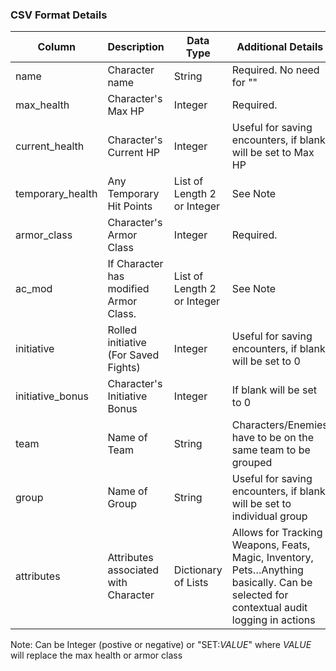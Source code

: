 ### CSV Format Details

| Column | Description | Data Type | Additional Details |
|--|--|--|--|
| name | Character name | String | Required. No need for "" |
| max_health | Character's Max HP | Integer | Required. |
| current_health | Character's Current HP | Integer | Useful for saving encounters, if blank will be set to Max HP |
| temporary_health | Any Temporary Hit Points | List of Length 2 or Integer | See Note |
| armor_class | Character's Armor Class | Integer | Required. |
| ac_mod | If Character has modified Armor Class. | List of Length 2 or Integer | See Note |
| initiative | Rolled initiative (For Saved Fights) | Integer | Useful for saving encounters, if blank will be set to 0 |
| initiative_bonus | Character's Initiative Bonus | Integer | If blank will be set to 0 |
| team | Name of Team | String | Characters/Enemies have to be on the same team to be grouped |
| group | Name of Group | String | Useful for saving encounters, if blank will be set to individual group |
| attributes | Attributes associated with Character | Dictionary of Lists | Allows for Tracking Weapons, Feats, Magic, Inventory, Pets…Anything basically. Can be selected for contextual audit logging in actions |

Note: Can be Integer (postive or negative) or "SET:_VALUE_" where _VALUE_ will replace the max health or armor class
